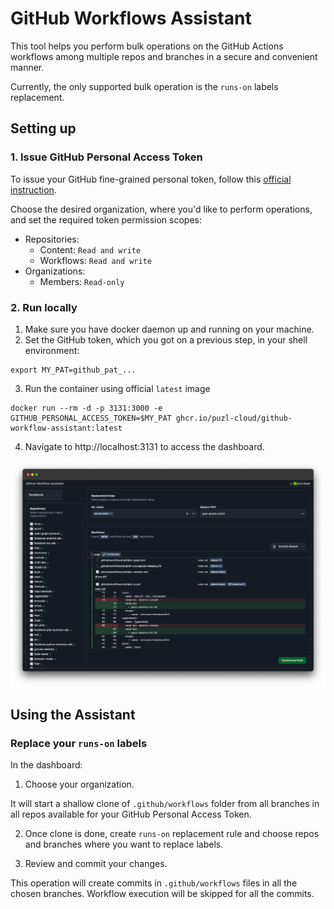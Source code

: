 # GitHub Workflows Assistant

This tool helps you perform bulk operations on the GitHub Actions workflows among multiple repos and branches in a secure and convenient manner. 

Currently, the only supported bulk operation is the `runs-on` labels replacement.

## Setting up

### 1. Issue GitHub Personal Access Token

To issue your GitHub fine-grained personal token, follow this [official instruction](https://docs.github.com/en/authentication/keeping-your-account-and-data-secure/managing-your-personal-access-tokens#creating-a-fine-grained-personal-access-token).

Choose the desired organization, where you'd like to perform operations, and set the required token permission scopes:

- Repositories:
  - Content: `Read and write`
  - Workflows: `Read and write`
- Organizations:
  - Members: `Read-only`

### 2. Run locally

1. Make sure you have docker daemon up and running on your machine.
2. Set the GitHub token, which you got on a previous step, in your shell environment:

```shell
export MY_PAT=github_pat_...
```

3. Run the container using official `latest` image

```shell
docker run --rm -d -p 3131:3000 -e GITHUB_PERSONAL_ACCESS_TOKEN=$MY_PAT ghcr.io/puzl-cloud/github-workflow-assistant:latest
```

4. Navigate to http://localhost:3131 to access the dashboard.

<img width="1200" alt="workflow-assistant" src="https://github.com/puzl-cloud/github-workflow-assistant/blob/main/ui/src/public/workflow-assistant.png?raw=true" />

## Using the Assistant

### Replace your `runs-on` labels

In the dashboard:

1. Choose your organization. 

It will start a shallow clone of `.github/workflows` folder from all branches in all repos available for your GitHub Personal Access Token.

2. Once clone is done, create `runs-on` replacement rule and choose repos and branches where you want to replace labels.

3. Review and commit your changes.

This operation will create commits in `.github/workflows` files in all the chosen branches. Workflow execution will be skipped for all the commits.
